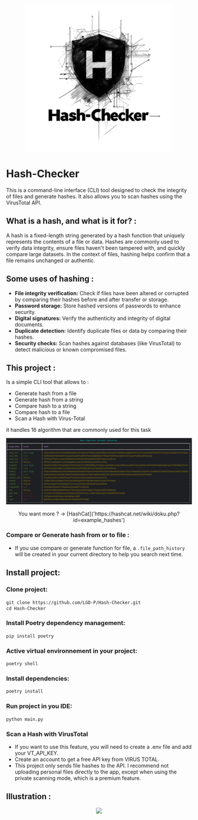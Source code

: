<p align="center">
    <img src="img/logo-hash-checker.png" width="400">
</p>

# Hash-Checker

This is a command-line interface (CLI) tool designed to check the integrity of files and generate hashes. 
It also allows you to scan hashes using the VirusTotal API.

## What is a hash, and what is it for? :

A hash is a fixed-length string generated by a hash function that uniquely represents the contents of a file or data. 
Hashes are commonly used to verify data integrity, ensure files haven't been tampered with, and quickly compare large datasets.
In the context of files, hashing helps confirm that a file remains unchanged or authentic.<br>


## Some uses of hashing :

- **File integrity verification:** Check if files have been altered or corrupted by comparing their hashes before and after transfer or storage.
- **Password storage:** Store hashed versions of passwords to enhance security.
- **Digital signatures:** Verify the authenticity and integrity of digital documents.
- **Duplicate detection:** Identify duplicate files or data by comparing their hashes.
- **Security checks:** Scan hashes against databases (like VirusTotal) to detect malicious or known compromised files.

## This project :

Is a simple CLI tool that allows to : 

- Generate hash from a file
- Generate hash from a string
- Compare hash to a string
- Compare hash to a file
- Scan a Hash with Virus-Total


it handles 16 algorithm that are commonly used for this task

<p align="center">
    <img src="img/supported-hashes.png" width="900">
</p>

<p align="center">
You want more ? -> [HashCat]('https://hashcat.net/wiki/doku.php?id=example_hashes')
</p>


### Compare or Generate hash from or to file : 

- If you use compare or generate function for file, a `.file_path_history` will be created in your current directory to help you search next time.



## Install project:

### Clone project:

    git clone https://github.com/LGD-P/Hash-Checker.git
    cd Hash-Checker

### Install Poetry dependency management:

    pip install poetry


### Active virtual environnement in your project:

    poetry shell

### Install dependencies:

    poetry install

### Run project in you IDE:

    python main.py


### Scan a Hash with VirusTotal

- If you want to use this feature, you will need to create a .env file and add your VT_API_KEY.
- Create an account to get a free API key from VIRUS TOTAL.
- This project only sends file hashes to the API. I recommend not uploading personal files directly to the app, except when using the private scanning mode, which is a premium feature.




## Illustration : 

<p align="center">
    <img src="img/hash-from-file.gif" width="900">
</p>


 
